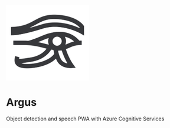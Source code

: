 ![logo](src/argus_logo_t.png)

# Argus

Object detection and speech PWA with Azure Cognitive Services
